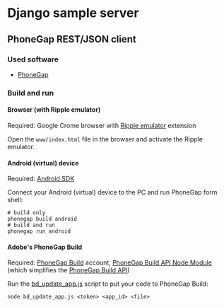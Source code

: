 # Django sample server

## PhoneGap REST/JSON client

### Used software

* [PhoneGap](http://phonegap.com)


### Build and run


#### Browser (with Ripple emulator)

Required: Google Crome browser with [Ripple emulator](http://emulate.phonegap.com/) extension

Open the `www/index.html` file in the browser and activate the Ripple emulator.

#### Android (virtual) device

Required: [Android SDK](http://developer.android.com/sdk/)

Connect your Android (virtual) device to the PC and run PhoneGap form shell:

```
# build only
phonegap build android
# build and run
phonegap run android
```

#### Adobe's PhoneGap Build

Required: [PhoneGap Build](http://build.phonegap.com/) account, [PhoneGap Build API Node Module](https://github.com/phonegap/node-phonegap-build-api) (which simplifies the [PhoneGap Build API](http://docs.build.phonegap.com/en_US/3.1.0/developer_api_api.md.html))

Run the [bd_update_app.js](../../~helper/bd_update_app.js) script to put your code to PhoneGap Build:

```
node bd_update_app.js <token> <app_id> <file>
```
